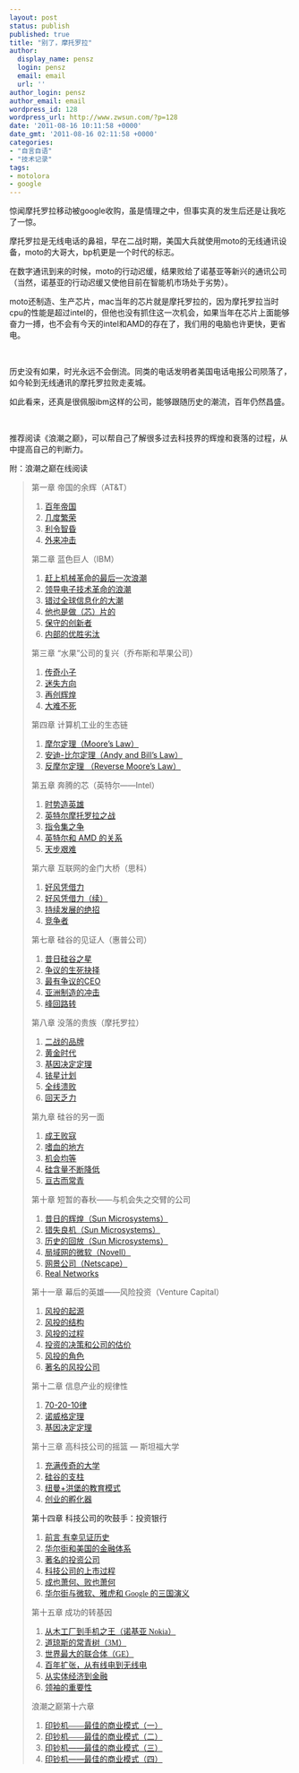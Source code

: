 ```yaml
---
layout: post
status: publish
published: true
title: "别了，摩托罗拉"
author:
  display_name: pensz
  login: pensz
  email: email
  url: ''
author_login: pensz
author_email: email
wordpress_id: 128
wordpress_url: http://www.zwsun.com/?p=128
date: '2011-08-16 10:11:58 +0000'
date_gmt: '2011-08-16 02:11:58 +0000'
categories:
- "自言自语"
- "技术记录"
tags:
- motolora
- google
---
```

<p>惊闻摩托罗拉移动被google收购，虽是情理之中，但事实真的发生后还是让我吃了一惊。</p>
<p>摩托罗拉是无线电话的鼻祖，早在二战时期，美国大兵就使用moto的无线通讯设备，moto的大哥大，bp机更是一个时代的标志。</p>
<p>在数字通讯到来的时候，moto的行动迟缓，结果败给了诺基亚等新兴的通讯公司（当然，诺基亚的行动迟缓又使他目前在智能机市场处于劣势）。</p>
<p>moto还制造、生产芯片，mac当年的芯片就是摩托罗拉的，因为摩托罗拉当时cpu的性能是超过intel的，但他也没有抓住这一次机会，如果当年在芯片上面能够奋力一搏，也不会有今天的intel和AMD的存在了，我们用的电脑也许更快，更省电。</p>
<p>&nbsp;</p>
<p>历史没有如果，时光永远不会倒流。同类的电话发明者美国电话电报公司陨落了，如今轮到无线通讯的摩托罗拉败走麦城。</p>
<p>如此看来，还真是很佩服ibm这样的公司，能够跟随历史的潮流，百年仍然昌盛。</p>
<p>&nbsp;</p>
<p>推荐阅读《浪潮之巅》，可以帮自己了解很多过去科技界的辉煌和衰落的过程，从中提高自己的判断力。</p>
<p>附：浪潮之巅在线阅读</p>
<blockquote><p>第一章 帝国的余辉（AT&amp;T）</p>
<ol>
<li><a href="http://googlechinablog.com/2007/07/at.html">百年帝国</a></li>
<li><a href="http://googlechinablog.com/2007/07/at_18.html">几度繁荣</a></li>
<li><a href="http://googlechinablog.com/2007/07/at_20.html">利令智昏</a></li>
<li><a href="http://googlechinablog.com/2007/07/at_24.html">外来冲击</a></li>
</ol>
<p>第二章 蓝色巨人（IBM）</p>
<ol>
<li><a href="http://googlechinablog.com/2007/08/ibm.html">赶上机械革命的最后一次浪潮</a></li>
<li> <a href="http://googlechinablog.com/2007/08/ibm_06.html">领导电子技术革命的浪潮</a></li>
<li> <a href="http://googlechinablog.com/2007/08/ibm_07.html">错过全球信息化的大潮</a></li>
<li> <a href="http://googlechinablog.com/2007/08/ibm_10.html">他也是做（芯）片的</a></li>
<li> <a href="http://googlechinablog.com/2007/08/ibm_14.html">保守的创新者</a></li>
<li> <a href="http://googlechinablog.com/2007/08/ibm_17.html">内部的优胜劣汰</a></li>
</ol>
<p>第三章 “水果”公司的复兴（乔布斯和苹果公司）</p>
<ol>
<li> <a href="http://googlechinablog.com/2007/08/blog-post_29.html">传奇小子</a></li>
<li> <a href="http://googlechinablog.com/2007/08/blog-post_30.html">迷失方向</a></li>
<li> <a href="http://googlechinablog.com/2007/09/blog-post_12.html">再创辉煌</a></li>
<li> <a href="http://googlechinablog.com/2007/09/blog-post_30.html">大难不死</a></li>
</ol>
<p>第四章 计算机工业的生态链</p>
<ol>
<li> <a href="http://googlechinablog.com/2007/10/blog-post_10.html">摩尔定理（Moore’s Law）</a></li>
<li> <a href="http://googlechinablog.com/2007/10/blog-post_3090.html">安迪-比尔定理（Andy and Bill’s Law）</a></li>
<li> <a href="http://googlechinablog.com/2007/10/blog-post_16.html">反摩尔定理 （Reverse Moore’s Law）</a></li>
</ol>
<p>第五章 奔腾的芯（英特尔——Intel）</p>
<ol>
<li> <a href="http://googlechinablog.com/2007/10/intel.html">时势造英雄</a></li>
<li> <a href="http://googlechinablog.com/2007/10/intel_26.html">英特尔摩托罗拉之战</a></li>
<li> <a href="http://googlechinablog.com/2007/10/intel_30.html">指令集之争</a></li>
<li> <a href="http://googlechinablog.com/2007/11/intel.html">英特尔和 AMD 的关系</a></li>
<li> <a href="http://googlechinablog.com/2007/11/intel_15.html">天步艰难</a></li>
</ol>
<p>第六章 互联网的金门大桥（思科）</p>
<ol>
<li> <a href="http://googlechinablog.com/2007/12/blog-post_13.html">好风凭借力</a></li>
<li> <a href="http://googlechinablog.com/2007/12/blog-post_14.html">好风凭借力（续）</a></li>
<li> <a href="http://googlechinablog.com/2008/01/blog-post.html">持续发展的绝招</a></li>
<li> <a href="http://googlechinablog.com/2008/01/blog-post_04.html">竞争者</a></li>
</ol>
<p>第七章 硅谷的见证人（惠普公司）</p>
<ol>
<li> <a href="http://googlechinablog.com/2008/02/blog-post_22.html">昔日硅谷之星</a></li>
<li> <a href="http://googlechinablog.com/2008/02/blog-post_27.html">争议的生死抉择</a></li>
<li> <a href="http://googlechinablog.com/2008/02/blog-post_28.html">最有争议的CEO</a></li>
<li> <a href="http://googlechinablog.com/2008/03/blog-post_04.html">亚洲制造的冲击</a></li>
<li> <a href="http://googlechinablog.com/2008/03/blog-post_10.html">峰回路转</a></li>
</ol>
<p>第八章 没落的贵族（摩托罗拉）</p>
<ol>
<li> <a href="http://googlechinablog.com/2008/03/blog-post_21.html">二战的品牌</a></li>
<li> <a href="http://googlechinablog.com/2008/03/blog-post_24.html">黄金时代</a></li>
<li> <a href="http://googlechinablog.com/2008/04/blog-post_03.html">基因决定定理</a></li>
<li> <a href="http://googlechinablog.com/2008/04/blog-post_10.html">铱星计划</a></li>
<li> <a href="http://googlechinablog.com/2008/04/blog-post_11.html">全线溃败</a></li>
<li> <a href="http://googlechinablog.com/2008/04/blog-post_21.html">回天乏力</a></li>
</ol>
<p>第九章 硅谷的另一面</p>
<ol>
<li> <a href="http://googlechinablog.com/2008/06/blog-post_17.html">成王败寇</a></li>
<li> <a href="http://googlechinablog.com/2008/06/blog-post_23.html">嗜血的地方</a></li>
<li> <a href="http://googlechinablog.com/2008/07/blog-post.html">机会均等</a></li>
<li> <a href="http://googlechinablog.com/2008/07/blog-post_04.html">硅含量不断降低</a></li>
<li> <a href="http://googlechinablog.com/2008/07/blog-post_08.html">亘古而常青</a></li>
</ol>
<p>第十章 短暂的春秋——与机会失之交臂的公司</p>
<ol>
<li><a href="http://googlechinablog.com/2008/07/blog-post_22.html">昔日的辉煌（Sun Microsystems）</a></li>
<li> <a href="http://googlechinablog.com/2008/07/blog-post_29.html">错失良机（Sun Microsystems）</a></li>
<li> <a href="http://googlechinablog.com/2008/08/blog-post.html">历史的回放（Sun Microsystems）</a></li>
<li> <a href="http://googlechinablog.com/2008/08/blog-post_04.html">局域网的微软（Novell）</a></li>
<li> <a href="http://googlechinablog.com/2008/08/blog-post_27.html">网景公司（Netscape）</a></li>
<li> <a href="http://googlechinablog.com/2008/09/blog-post_05.html">Real Networks</a></li>
</ol>
<p>第十一章 幕后的英雄——风险投资（Venture Capital）</p>
<ol>
<li><a href="http://googlechinablog.com/2008/09/venture-capital.html">风投的起源</a></li>
<li><a href="http://googlechinablog.com/2008/09/venture-capital_13.html">风投的结构</a></li>
<li><a href="http://googlechinablog.com/2008/09/venture-capital_17.html">风投的过程</a></li>
<li><a href="http://googlechinablog.com/2008/09/venture-capital_19.html">投资的决策和公司的估价</a></li>
<li><a href="http://googlechinablog.com/2008/10/venture-capital.html">风投的角色</a></li>
<li><a href="http://googlechinablog.com/2008/10/venture-capital_09.html">著名的风投公司</a></li>
</ol>
<p>第十二章 信息产业的规律性</p>
<ol>
<li> <a href="http://googlechinablog.com/2008/11/blog-post.html">70-20-10律</a></li>
<li><a href="http://googlechinablog.com/2008/11/blog-post_04.html">诺威格定理</a></li>
<li><a href="http://googlechinablog.com/2008/11/blog-post_05.html">基因决定定理</a></li>
</ol>
<p>第十三章 高科技公司的摇篮 — 斯坦福大学</p>
<ol>
<li> <a href="http://googlechinablog.com/2009/01/blog-post_05.html" target="_blank">充满传奇的大学</a></li>
<li> <a href="http://googlechinablog.com/2009/01/blog-post_13.html">硅谷的支柱</a></li>
<li><a href="http://googlechinablog.com/2009/01/blog-post_20.html">纽曼+洪堡的教育模式</a></li>
<li><a href="http://googlechinablog.com/2009/01/blog-post_21.html">创业的孵化器</a></li>
</ol>
<p><a name="2151579092163537258">第十四章 科技公司的吹鼓手：投资银行</a></p>
<ol>
<li><span style="font-family: Verdana;"><a href="http://googlechinablog.com/2009/02/blog-post_19.html">前言 有幸见证历史</a></span></li>
<li><span style="font-family: Verdana;"><a href="http://googlechinablog.com/2009/02/blog-post_24.html">华尔街和美国的金融体系</a></span></li>
<li><span style="font-family: Verdana;"><a href="http://googlechinablog.com/2009/02/blog-post_25.html">著名的投资公司</a></span></li>
<li><span style="font-family: Verdana;"><a href="http://googlechinablog.com/2009/03/blog-post.html">科技公司的上市过程</a></span></li>
<li><span style="font-family: Verdana;"><a href="http://googlechinablog.com/2009/03/blog-post_04.html">成也萧何、败也萧何</a></span></li>
<li><span style="font-family: Verdana;"><a href="http://googlechinablog.com/2009/03/blog-post_9048.html">华尔街与微软、雅虎和 Google 的三国演义</a></span></li>
</ol>
<p><span style="font-family: Verdana;">第十五章 成功的转基因</span></p>
<ol>
<li><span style="font-family: Verdana;"><a href="http://googlechinablog.com/2009/04/blog-post_12.html">从木工厂到手机之王（诺基亚 Nokia）</a></span></li>
<li><span style="font-family: Verdana;"><a href="http://googlechinablog.com/2009/04/blog-post_13.html">道琼斯的常青树（3M）</a></span></li>
<li><span style="font-family: Verdana;"><a href="http://www.google.com.hk/ggblog/googlechinablog/2009/05/blog-post_347.html">世界最大的联合体（GE）</a></span></li>
<li><a href="http://googlechinablog.com/2009/05/blog-post.html" target="_blank">百年扩张，从有线电到无线电</a></li>
<li><span style="font-family: Verdana;"><a href="http://googlechinablog.com/2009/05/google-nokia-3m-ge-3.html">从实体经济到金融</a></span></li>
<li><span style="font-family: Verdana;"><a href="http://googlechinablog.com/2009/05/blog-post_06.html">领袖的重要性</a></span></li>
</ol>
<p><span style="font-family: Verdana;">浪潮之巅第十六章</span></p>
<ol>
<li><span style="font-family: Verdana;"><a href="http://googlechinablog.com/2009/07/blog-post_07.html">印钞机——最佳的商业模式（一）</a></span></li>
<li><span style="font-family: Verdana;"><a href="http://googlechinablog.com/2009/08/blog-post.html">印钞机——最佳的商业模式（二）</a></span></li>
<li><a href="http://googlechinablog.com/2009/08/blog-post_19.html">印钞机——最佳的商业模式（三）</a></li>
<li><a href="http://googlechinablog.com/2009/08/blog-post_21.html">印钞机——最佳的商业模式（四）</a></li>
</ol>
<p><a href="http://googlechinablog.com/2009/08/blog-post_21.html"></a></p></blockquote>
<p>&nbsp;</p>
<p>&nbsp;</p>
